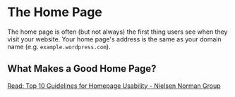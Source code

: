 # The Home Page
The home page is often (but not always) the first thing users see when they visit your website. Your home page's address is the same as your domain name (e.g. ```example.wordpress.com```).

## What Makes a Good Home Page?
[Read: Top 10 Guidelines for Homepage Usability - Nielsen Norman Group](https://www.nngroup.com/articles/top-ten-guidelines-for-homepage-usability/)
